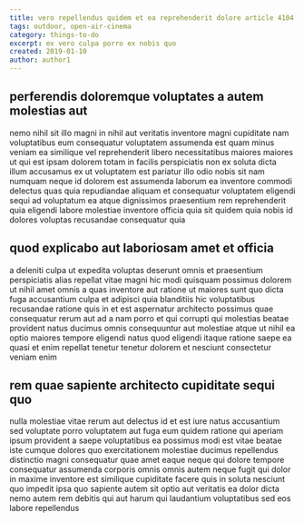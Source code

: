 ```yaml
---
title: vero repellendus quidem et ea reprehenderit dolore article 4104
tags: outdoor, open-air-cinema
category: things-to-do
excerpt: ex vero culpa porro ex nobis quo
created: 2019-01-10
author: author1
---
```


## perferendis doloremque voluptates a autem molestias aut

nemo nihil sit illo magni in nihil aut veritatis inventore magni cupiditate nam voluptatibus eum consequatur voluptatem assumenda est quam minus veniam ea similique vel reprehenderit libero necessitatibus maiores maiores ut qui est ipsam dolorem totam in facilis perspiciatis non ex soluta dicta illum accusamus ex ut voluptatem est pariatur illo odio nobis sit nam numquam neque id dolorem est assumenda laborum ea inventore commodi delectus quas quia repudiandae aliquam et consequatur voluptatem eligendi sequi ad voluptatum ea atque dignissimos praesentium rem reprehenderit quia eligendi labore molestiae inventore officia quia sit quidem quia nobis id dolores voluptas recusandae consequatur quia

## quod explicabo aut laboriosam amet et officia

a deleniti culpa ut expedita voluptas deserunt omnis et praesentium perspiciatis alias repellat vitae magni hic modi quisquam possimus dolorem ut nihil amet omnis a quas inventore aut ratione ut maiores sunt quo dicta fuga accusantium culpa et adipisci quia blanditiis hic voluptatibus recusandae ratione quis in et est aspernatur architecto possimus quae consequatur rerum aut ad a nam porro et qui corrupti qui molestias beatae provident natus ducimus omnis consequuntur aut molestiae atque ut nihil ea optio maiores tempore eligendi natus quod eligendi itaque ratione saepe ea quasi et enim repellat tenetur tenetur dolorem et nesciunt consectetur veniam enim

## rem quae sapiente architecto cupiditate sequi quo

nulla molestiae vitae rerum aut delectus id et est iure natus accusantium sed voluptate porro voluptatem aut fuga eum quidem ratione qui aperiam ipsum provident a saepe voluptatibus ea possimus modi est vitae beatae iste cumque dolores quo exercitationem molestiae ducimus repellendus distinctio magni consequatur quae amet eaque neque qui dolore tempore consequatur assumenda corporis omnis omnis autem neque fugit qui dolor in maxime inventore est similique cupiditate facere quis in soluta nesciunt quo impedit ipsa quo sapiente autem sit optio aut veritatis ea dolor dicta nemo autem rem debitis qui aut harum qui laudantium voluptatibus sed eos labore repellendus
